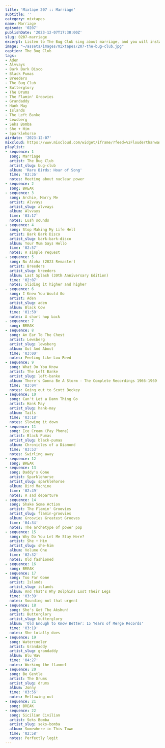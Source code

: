 ```yaml
---
title: 'Mixtape 207 :: Marriage'
subtitle: ''
category: mixtapes
name: Marriage
episode: '0207'
publishDate: '2023-12-07T17:30:00Z'
slug: 0207-marriage
excerpt: Listen to The Bug Club sing about marriage, and you will instantly know marriage.
image: "~/assets/images/mixtapes/207-the-bug-club.jpg"
caption: The Bug Club
tags:
- Aden
- Alvvays
- Bark Bark Disco
- Black Pumas
- Breeders
- The Bug Club
- Butterglory
- The Drums
- The Flamin' Groovies
- Grandaddy
- Hank May
- Islands
- The Left Banke
- Lewsberg
- Seks Bomba
- She + Him
- Sparklehorse
airdate: '2023-12-07'
mixcloud: https://www.mixcloud.com/widget/iframe/?feed=%2Flouderthanwar%2Fthe-mixtape-207-marriage-2023-12-07%2F&hide_artwork=1&hide_cover=1
playlist:
- sequence: 1
  song: Marriage
  artist: The Bug Club
  artist_slug: bug-club
  album: 'Rare Birds: Hour of Song'
  time: '03:36'
  notes: Meeting about nuclear power
- sequence: 2
  song: BREAK
- sequence: 3
  song: Archie, Marry Me
  artist: Alvvays
  artist_slug: alvvays
  album: Alvvays
  time: '03:17'
  notes: Lush sounds
- sequence: 4
  song: Stop Making My Life Hell
  artist: Bark Bark Disco
  artist_slug: bark-bark-disco
  album: Your Mum Says Hello
  time: '02:57'
  notes: A simple request
- sequence: 5
  song: No Aloha (2023 Remaster)
  artist: Breeders
  artist_slug: breeders
  album: Last Splash (30th Anniversary Edition)
  time: '02:07'
  notes: Sliding it higher and higher
- sequence: 6
  song: I Knew You Would Go
  artist: Aden
  artist_slug: aden
  album: Black Cow
  time: '01:50'
  notes: A short hop back
- sequence: 7
  song: BREAK
- sequence: 8
  song: An Ear To The Chest
  artist: Lewsberg
  artist_slug: lewsberg
  album: Out And About
  time: '03:00'
  notes: Feeling like Lou Reed
- sequence: 9
  song: What Do You Know
  artist: The Left Banke
  artist_slug: left-banke
  album: There's Gonna Be A Storm - The Complete Recordings 1966-1969
  time: '03:04'
  notes: Going out to Scott Beckey
- sequence: 10
  song: Can't Let a Damn Thing Go
  artist: Hank May
  artist_slug: hank-may
  album: Tails
  time: '03:18'
  notes: Slowing it down
- sequence: 11
  song: Ice Cream (Pay Phone)
  artist: Black Pumas
  artist_slug: black-pumas
  album: Chronicles of a Diamond
  time: '03:53'
  notes: Swirling away
- sequence: 12
  song: BREAK
- sequence: 13
  song: Daddy's Gone
  artist: Sparklehorse
  artist_slug: sparklehorse
  album: Bird Machine
  time: '02:49'
  notes: A sad departure
- sequence: 14
  song: Shake Some Action
  artist: The Flamin' Groovies
  artist_slug: flamin-groovies
  album: Groovies Greatest Grooves
  time: '04:34'
  notes: The archetype of power pop
- sequence: 15
  song: Why Do You Let Me Stay Here?
  artist: She + Him
  artist_slug: she-him
  album: Volume One
  time: '02:32'
  notes: Old fashioned
- sequence: 16
  song: BREAK
- sequence: 17
  song: Too Far Gone
  artist: Islands
  artist_slug: islands
  album: And That's Why Dolphins Lost Their Legs
  time: '03:39'
  notes: Sounding not that urgent
- sequence: 18
  song: She's Got The Akshun!
  artist: Butterglory
  artist_slug: butterglory
  album: 'Old Enough to Know Better: 15 Years of Merge Records'
  time: '03:19'
  notes: She totally does
- sequence: 19
  song: Watercooler
  artist: Grandaddy
  artist_slug: grandaddy
  album: Blu Wav
  time: '04:27'
  notes: Working the flannel
- sequence: 20
  song: Be Gentle
  artist: The Drums
  artist_slug: drums
  album: Jonny
  time: '03:56'
  notes: Mellowing out
- sequence: 21
  song: BREAK
- sequence: 22
  song: Sicilian Civilian
  artist: Seks Bomba
  artist_slug: seks-bomba
  album: Somewhere in This Town
  time: '02:58'
  notes: Perfectly legit
---
```


